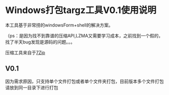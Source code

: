 # Windows打包targz工具V0.1使用说明

本工具基于非常捞的windowsForm+shell的解决方案。

（ps：是因为找不到靠谱的压缩API,LZMA又需要学习成本，之前找到一个假的，找了半天bug发现是源码的问题。。。

压缩工具来自于[7Zip]([7-Zip](https://www.7-zip.org/))

##  V0.1 

因为需求原因，只支持单个文件打包或者单个文件夹打包，目前版本多个文件打包请放到同一目录下进行打包